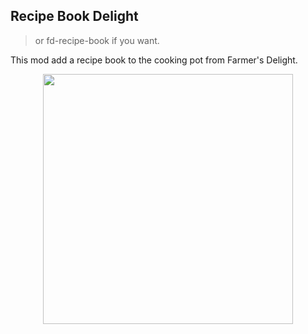## Recipe Book Delight

> or fd-recipe-book if you want.

This mod add a recipe book to the cooking pot from Farmer's Delight.

<img style="display: block;margin-left: auto;margin-right: auto;" src="https://user-images.githubusercontent.com/104443436/235844492-72062bca-f54c-43d6-9e19-fa3bfd108f09.png" alt="" width="400" />